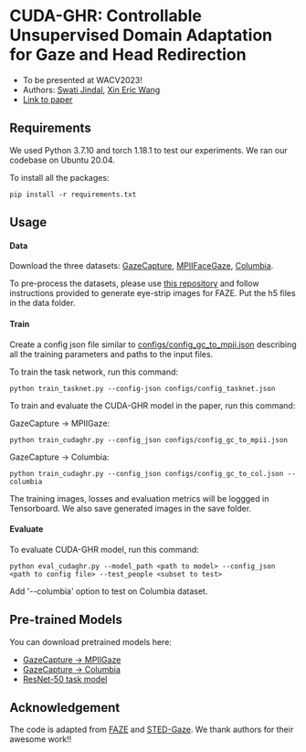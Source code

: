 
# CUDA-GHR: Controllable Unsupervised Domain Adaptation for Gaze and Head Redirection

* To be presented at WACV2023!
* Authors: [Swati Jindal](https://jswati31.github.io/), [Xin Eric Wang](https://eric-xw.github.io/)
* [Link to paper](https://arxiv.org/abs/2106.10852)

## Requirements
We used Python 3.7.10 and torch 1.18.1 to test our experiments. We ran our codebase on Ubuntu 20.04.

To install all the packages:

```setup
pip install -r requirements.txt
```



## Usage

#### Data
Download the three datasets: [GazeCapture](https://gazecapture.csail.mit.edu/), [MPIIFaceGaze](https://www.mpi-inf.mpg.de/departments/computer-vision-and-machine-learning/research/gaze-based-human-computer-interaction/its-written-all-over-your-face-full-face-appearance-based-gaze-estimation/), 
[Columbia](https://www.cs.columbia.edu/CAVE/databases/columbia_gaze/).

To pre-process the datasets, please use [this repository](https://github.com/swook/faze_preprocess) and 
follow instructions provided to generate eye-strip images for FAZE. Put the h5 files in the data folder.


#### Train

Create a config json file similar to [configs/config_gc_to_mpii.json](configs/config_gc_to_mpii.json) describing 
all the training parameters and paths to the input files.

To train the task network, run this command:

```
python train_tasknet.py --config-json configs/config_tasknet.json
```

To train and evaluate the CUDA-GHR model in the paper, run this command:

GazeCapture &rarr; MPIIGaze: 

```
python train_cudaghr.py --config_json configs/config_gc_to_mpii.json
```

GazeCapture &rarr; Columbia: 

```
python train_cudaghr.py --config_json configs/config_gc_to_col.json --columbia
```

The training images, losses and evaluation metrics will be loggged in Tensorboard. We also save generated images 
in the save folder.


#### Evaluate

To evaluate CUDA-GHR model, run this command:

```
python eval_cudaghr.py --model_path <path to model> --config_json <path to config file> --test_people <subset to test>
```

Add '--columbia' option to test on Columbia dataset.

## Pre-trained Models
You can download pretrained models here:

- [GazeCapture &rarr; MPIIGaze](https://drive.google.com/file/d/1XeJ16XHghjnr5O4V34AUEE6eoaKODsZK/view?usp=sharing)
- [GazeCapture &rarr; Columbia](https://drive.google.com/file/d/1AIWplDl0790YG9jGK0vgp82ypLwM_XLe/view?usp=sharing)
- [ResNet-50 task model](https://drive.google.com/file/d/1iS1faPkrIe8W1LiAcpvotYPhXa5RGmI-/view?usp=sharing)

## Acknowledgement
The code is adapted from [FAZE](https://github.com/NVlabs/few_shot_gaze) and [STED-Gaze](https://github.com/zhengyuf/STED-gaze). 
We thank authors for their awesome work!!
